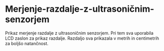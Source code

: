 # Merjenje-razdalje-z-ultrasoničnim-senzorjem
Prikaz merjenje razdalje z ultrasoničnim senzorjem. Pri tem sva uporabila LCD zaslon za prikaz razdalje. Razdaljo sva prikazala v metrih in centimetrih za boljšo natančnost.

